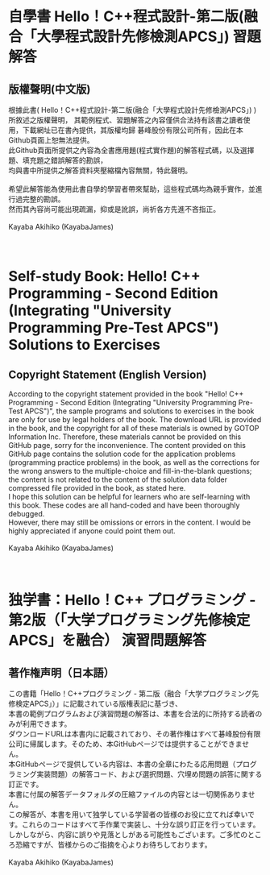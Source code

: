 <h1>自學書 Hello！C++程式設計-第二版(融合「大學程式設計先修檢測APCS」) 習題解答</h1>
<h2>版權聲明(中文版)</h2>
根據此書( Hello！C++程式設計-第二版(融合「大學程式設計先修檢測APCS」) )所敘述之版權聲明，
其範例程式、習題解答之內容僅供合法持有該書之讀者使用，下載網址已在書內提供，其版權均歸
碁峰股份有限公司所有，因此在本Github頁面上恕無法提供。<br>
此Github頁面所提供之內容為全書應用題(程式實作題)的解答程式碼，以及選擇題、填充題之錯誤解答的勘誤，<br>
均與書中所提供之解答資料夾壓縮檔內容無關，特此聲明。<br>
<br>
希望此解答能為使用此書自學的學習者帶來幫助，這些程式碼均為親手實作，並進行過完整的勘誤。<br>
然而其內容尚可能出現疏漏，抑或是訛誤，尚祈各方先進不吝指正。<br>
<br>
Kayaba Akihiko (KayabaJames)<br>
<br>
<br>
<h1>Self-study Book: Hello! C++ Programming - Second Edition (Integrating "University Programming Pre-Test APCS") Solutions to Exercises</h1>
<h2>Copyright Statement (English Version)</h2>
According to the copyright statement provided in the book "Hello! C++ Programming - Second Edition (Integrating "University Programming Pre-Test APCS")", the sample programs and solutions to exercises in the book are only for use by legal holders of the book. The download URL is provided in the book, and the copyright for all of these materials is owned by GOTOP Information Inc. Therefore, these materials cannot be provided on this GitHub page, sorry for the inconvenience.
The content provided on this GitHub page contains the solution code for the application problems (programming practice problems) in the book, as well as the corrections for the wrong answers to the multiple-choice and fill-in-the-blank questions; the content is not related to the content of the solution data folder compressed file provided in the book, as stated here.
<br>
I hope this solution can be helpful for learners who are self-learning with this book. These codes are all hand-coded and have been thoroughly debugged.<br>
However, there may still be omissions or errors in the content. I would be highly appreciated if anyone could point them out.<br>
<br>
Kayaba Akihiko (KayabaJames)<br>
<br>
<br>
<h1>独学書：Hello！C++ プログラミング - 第2版（「大学プログラミング先修検定APCS」を融合） 演習問題解答</h1>
<h2>著作権声明（日本語）</h2>
この書籍「Hello！C++プログラミング - 第二版（融合「大学プログラミング先修検定APCS」）」に記載されている版権表記に基づき、<br>
本書の範例プログラムおよび演習問題の解答は、本書を合法的に所持する読者のみが利用できます。<br>
ダウンロードURLは本書内に記載されており、その著作権はすべて碁峰股份有限公司に帰属します。そのため、本GitHubページでは提供することができません。<br>
本GitHubページで提供している内容は、本書の全章にわたる応用問題（プログラミング実装問題）の解答コード、および選択問題、穴埋め問題の誤答に関する訂正です。<br>
本書に付属の解答データフォルダの圧縮ファイルの内容とは一切関係ありません。<br>
この解答が、本書を用いて独学している学習者の皆様のお役に立てれば幸いです。これらのコードはすべて手作業で実装し、十分な誤り訂正を行っています。<br>
しかしながら、内容に誤りや見落としがある可能性もございます。ご多忙のところ恐縮ですが、皆様からのご指摘を心よりお待ちしております。<br>
<br>
Kayaba Akihiko (KayabaJames)<br>
